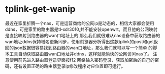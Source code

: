 # tplink-get-wanip
最近在家里折腾一个nas，可是运营商给的公网ip是动态的，相信大家都会使用ddns，可是家里的路由器是tl-xdr3010,并不能安装openwrt，而且他的公网映射是直接映射到路由器的wan口地址上的
那么我们就很难从nas设备中获取路由器的wan地址ddns保持域名更新同步，使用浏览器分析得出这款tplink的post和get返回的json数据很容易找到路由器的wan口地址，那么我们就可以写一个简单
的脚本工具自动获取路由器wan口地址并ddns，这样就能愉快的公网访问nas了。
注意使用前先进入路由器登录界面按f12 网络输入密码登录，获取加密后的自己的密码，还有设置正确的路由器登录ip修改程序对应位置即可运行。
